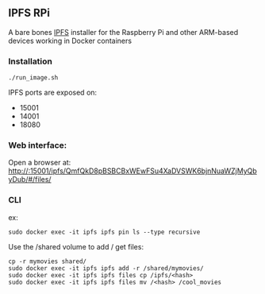 ## IPFS RPi

A bare bones [IPFS](https://ipfs.io) installer for the Raspberry Pi and other ARM-based devices working in Docker containers

### Installation

  ````SHELL
  ./run_image.sh
  ````

  IPFS ports are exposed on:
  - 15001
  - 14001
  - 18080

### Web interface:

  Open a browser at:
  [http://<host-ip>:15001/ipfs/QmfQkD8pBSBCBxWEwFSu4XaDVSWK6bjnNuaWZjMyQbyDub/#/files/](http://<host-ip>:15001/ipfs/QmfQkD8pBSBCBxWEwFSu4XaDVSWK6bjnNuaWZjMyQbyDub/#/files/)
  
### CLI

  ex:
  ````SHELL
  sudo docker exec -it ipfs ipfs pin ls --type recursive
  ````
  
  Use the /shared volume to add / get files:
  ````
  cp -r mymovies shared/
  sudo docker exec -it ipfs ipfs add -r /shared/mymovies/
  sudo docker exec -it ipfs ipfs files cp /ipfs/<hash>
  sudo docker exec -it ipfs ipfs files mv /<hash> /cool_movies

  
  
  ````
  


